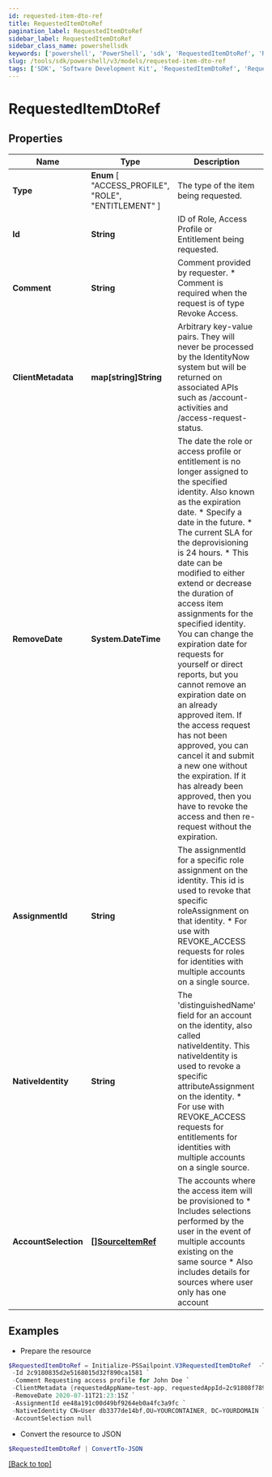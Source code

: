 ```yaml
---
id: requested-item-dto-ref
title: RequestedItemDtoRef
pagination_label: RequestedItemDtoRef
sidebar_label: RequestedItemDtoRef
sidebar_class_name: powershellsdk
keywords: ['powershell', 'PowerShell', 'sdk', 'RequestedItemDtoRef', 'RequestedItemDtoRef'] 
slug: /tools/sdk/powershell/v3/models/requested-item-dto-ref
tags: ['SDK', 'Software Development Kit', 'RequestedItemDtoRef', 'RequestedItemDtoRef']
---
```



# RequestedItemDtoRef

## Properties

Name | Type | Description | Notes
------------ | ------------- | ------------- | -------------
**Type** |  **Enum** [  "ACCESS_PROFILE",    "ROLE",    "ENTITLEMENT" ] | The type of the item being requested. | [required]
**Id** | **String** | ID of Role, Access Profile or Entitlement being requested. | [required]
**Comment** | **String** | Comment provided by requester. * Comment is required when the request is of type Revoke Access.  | [optional] 
**ClientMetadata** | **map[string]String** | Arbitrary key-value pairs. They will never be processed by the IdentityNow system but will be returned on associated APIs such as /account-activities and /access-request-status. | [optional] 
**RemoveDate** | **System.DateTime** | The date the role or access profile or entitlement is no longer assigned to the specified identity. Also known as the expiration date. * Specify a date in the future. * The current SLA for the deprovisioning is 24 hours. * This date can be modified to either extend or decrease the duration of access item assignments for the specified identity. You can change the expiration date for requests for yourself or direct reports, but you cannot remove an expiration date on an already approved item. If the access request has not been approved, you can cancel it and submit a new one without the expiration. If it has already been approved, then you have to revoke the access and then re-request without the expiration.  | [optional] 
**AssignmentId** | **String** | The assignmentId for a specific role assignment on the identity. This id is used to revoke that specific roleAssignment on that identity. * For use with REVOKE_ACCESS requests for roles for identities with multiple accounts on a single source.  | [optional] 
**NativeIdentity** | **String** | The 'distinguishedName' field for an account on the identity, also called nativeIdentity. This nativeIdentity is used to revoke a specific attributeAssignment on the identity. * For use with REVOKE_ACCESS requests for entitlements for identities with multiple accounts on a single source.  | [optional] 
**AccountSelection** | [**[]SourceItemRef**](source-item-ref) | The accounts where the access item will be provisioned to * Includes selections performed by the user in the event of multiple accounts existing on the same source * Also includes details for sources where user only has one account  | [optional] 

## Examples

- Prepare the resource
```powershell
$RequestedItemDtoRef = Initialize-PSSailpoint.V3RequestedItemDtoRef  -Type ACCESS_PROFILE `
 -Id 2c9180835d2e5168015d32f890ca1581 `
 -Comment Requesting access profile for John Doe `
 -ClientMetadata {requestedAppName=test-app, requestedAppId=2c91808f7892918f0178b78da4a305a1} `
 -RemoveDate 2020-07-11T21:23:15Z `
 -AssignmentId ee48a191c00d49bf9264eb0a4fc3a9fc `
 -NativeIdentity CN=User db3377de14bf,OU=YOURCONTAINER, DC=YOURDOMAIN `
 -AccountSelection null
```

- Convert the resource to JSON
```powershell
$RequestedItemDtoRef | ConvertTo-JSON
```


[[Back to top]](#) 

